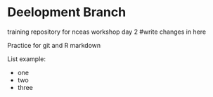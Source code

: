 # Deelopment Branch
training repository for nceas workshop day 2
#write changes in here

Practice for git and R markdown

List example:

* one
* two
* three


